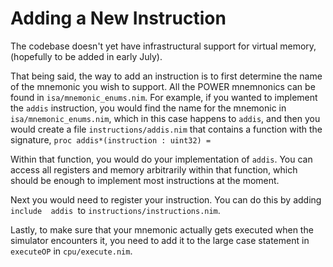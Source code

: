# Adding a New Instruction
The codebase doesn't yet have infrastructural support for virtual memory,
(hopefully to be added in early July).

That being said, the way to add an instruction is to first determine the name
of the mnemonic you wish to support. All the POWER mnemnonics can be found in
``isa/mnemonic_enums.nim``. For example, if you wanted to implement the ``addis``
instruction, you would find the name for the mnemonic in ``isa/mnemonic_enums.nim``,
which in this case happens to ``addis``, and then you would create a file
``instructions/addis.nim`` that contains a function with the signature,
``proc addis*(instruction : uint32) = ``

Within that function, you would do your implementation of ``addis``. You can access
all registers and memory arbitrarily within that function, which should be enough to
implement most instructions at the moment.

Next you would need to register your instruction. You can do this by adding ``include 
addis ``to ``instructions/instructions.nim``.

Lastly, to make sure that your mnemonic actually gets executed when the simulator
encounters it, you need to add it to the large case statement in ``executeOP`` in
``cpu/execute.nim``.
